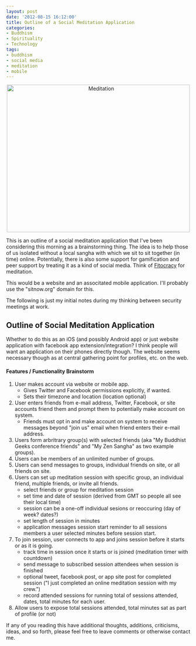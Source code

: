 ```yaml
---
layout: post
date: '2012-08-15 16:12:00'
title: Outline of a Social Meditation Application
categories:
- Buddhism
- Spirituality
- Technology
tags:
- buddhism
- social media
- meditation
- mobile
---
```

<p style="text-align:center"><a href="http://www.flickr.com/photos/karamell/5020495143/" title="Meditation by Karamellzucker, on Flickr"><img src="http://farm5.staticflickr.com/4130/5020495143_01f47126d5.jpg" width="500" height="404" alt="Meditation"></a></p>

This is an outline of a social meditation application that I've been considering this morning as a brainstorming thing. The idea is to help those of us isolated without a local sangha with which we sit to sit together (in time) online. Potentially, there is also some support for gamification and peer support by treating it as a kind of social media. Think of [Fitocracy](http://www.fitocracy.com) for meditation.

This would be a website and an associtated mobile application. I'll probably use the "sitnow.org" domain for this.

The following is just my initial notes during my thinking between security meetings at work.

## Outline of Social Meditation Application

Whether to do this as an iOS (and possibly Android app) or just website application with facebook app extension/integration? I think people will want an application on their phones directly though. The website seems necessary though as at central gathering point for profiles, etc. on the web.

#### Features / Functionality Brainstorm

1. User makes account via website or mobile app.
	* Gives Twitter and Facebook permissions explicitly, if wanted.
	* Sets their timezone and location (location optional)
2. User enters friends from e-mail address, Twitter, Facebook, or site accounts friend them and prompt them to potentially make account on system.
	* Friends must opt in and make account on system to receive messages beyond "join us" email when friend enters their e-mail address.
3. Users form arbritrary group(s) with selected friends (aka "My Buddhist Geeks conference friends" and "My Zen Sangha" as two example groups). 
4. Users can be members of an unlimited number of groups.
5. Users can send messages to groups, individual friends on site, or all friends on site.
6. Users can set up meditation session with specific group, an individual friend, multiple friends, or invite all friends.
	* select friends or group for meditation session
	* set time and date of session (derived from GMT so people all see their local time)
	* session can be a one-off individual sesions or reoccuring (day of week? dates?)
	* set length of session in minutes
	* application messages session start reminder to all sessions members a user selected minutes before session start.
5. To join session, user connects to app and joins session before it starts or as it is going.
	* track time in session once it starts or is joined (meditation timer with countdown)
	* send message to subscribed session attendees when session is finished
	* optional tweet, facebook post, or app site post for completed session ("I just completed an online meditation session with my crew.")
	* record attended sessions for running total of sessions attended, dates, total minutes for each user.
6.  Allow users to expose total sessions attended, total minutes sat as part of profile (or not)

If any of you reading this have additional thoughts, additions, criticisms, ideas, and so forth, please feel free to leave comments or otherwise contact me.